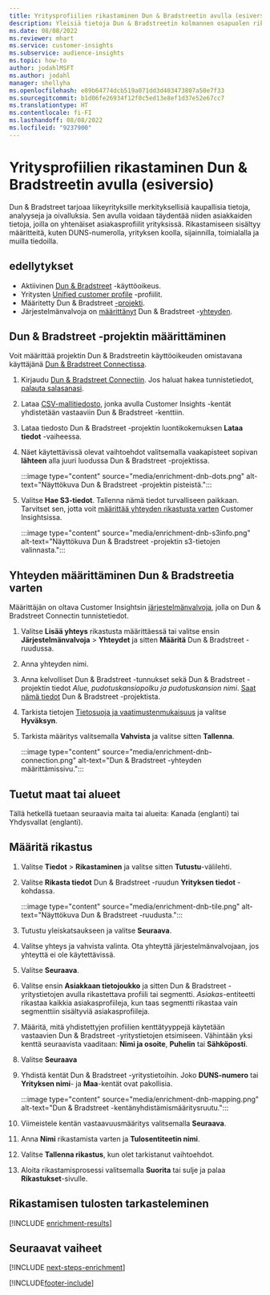 ```yaml
---
title: Yritysprofiilien rikastaminen Dun & Bradstreetin avulla (esiversio)
description: Yleisiä tietoja Dun & Bradstreetin kolmannen osapuolen rikastamisesta.
ms.date: 08/08/2022
ms.reviewer: mhart
ms.service: customer-insights
ms.subservice: audience-insights
ms.topic: how-to
author: jodahlMSFT
ms.author: jodahl
manager: shellyha
ms.openlocfilehash: e89b64774dcb519a071dd3d403473807a50e7f33
ms.sourcegitcommit: b1d06fe26934f12f0c5ed13e8ef1d37e52e67cc7
ms.translationtype: HT
ms.contentlocale: fi-FI
ms.lasthandoff: 08/08/2022
ms.locfileid: "9237900"
---
```

# <a name="enrich-company-profiles-with-dun--bradstreet-preview"></a>Yritysprofiilien rikastaminen Dun & Bradstreetin avulla (esiversio)

Dun & Bradstreet tarjoaa liikeyrityksille merkityksellisiä kaupallisia tietoja, analyyseja ja oivalluksia. Sen avulla voidaan täydentää niiden asiakkaiden tietoja, joilla on yhtenäiset asiakasprofiilit yrityksissä. Rikastamiseen sisältyy määritteitä, kuten DUNS-numerolla, yrityksen koolla, sijainnilla, toimialalla ja muilla tiedoilla.

## <a name="prerequisites"></a>edellytykset

- Aktiivinen [Dun & Bradstreet](https://www.dnb.com/marketing/media/give-your-data-a-boost.html?source=microsoft_audience_insights) -käyttöoikeus.
- Yritysten [Unified customer profile](customer-profiles.md) -profiilit.
- Määritetty Dun & Bradstreet [-projekti](#set-up-your-dun--bradstreet-project).
- Järjestelmänvalvoja on [määrittänyt](#configure-a-connection-for-dun--bradstreet) Dun & Bradstreet -[yhteyden](connections.md).

## <a name="set-up-your-dun--bradstreet-project"></a>Dun & Bradstreet -projektin määrittäminen

Voit määrittää projektin Dun & Bradstreetin käyttöoikeuden omistavana käyttäjänä [Dun & Bradstreet Connectissa](https://connect.dnb.com?lead_source=microsoft_audienceinsights).

1. Kirjaudu [Dun & Bradstreet Connectiin](https://connect.dnb.com?lead_source=microsoft_audienceinsights). Jos haluat hakea tunnistetiedot, [palauta salasanasi](https://sso.dnb.com/signin/forgot-password?lead_source=microsoft_audienceinsights).

1. Lataa [CSV-mallitiedosto](https://c360devenrichment.blob.core.windows.net/mapping/DnBCIdatamapping.csv), jonka avulla Customer Insights -kentät yhdistetään vastaaviin Dun & Bradstreet -kenttiin.

1. Lataa tiedosto Dun & Bradstreet -projektin luontikokemuksen **Lataa tiedot** -vaiheessa.

1. Näet käytettävissä olevat vaihtoehdot valitsemalla vaakapisteet sopivan **lähteen** alla juuri luodussa Dun & Bradstreet -projektissa.

   :::image type="content" source="media/enrichment-dnb-dots.png" alt-text="Näyttökuva Dun & Bradstreet -projektin pisteistä.":::

1. Valitse **Hae S3-tiedot**. Tallenna nämä tiedot turvalliseen paikkaan. Tarvitset sen, jotta voit [määrittää yhteyden rikastusta varten](#configure-a-connection-for-dun--bradstreet) Customer Insightsissa.

   :::image type="content" source="media/enrichment-dnb-s3info.png" alt-text="Näyttökuva Dun & Bradstreet -projektin s3-tietojen valinnasta.":::

## <a name="configure-a-connection-for-dun--bradstreet"></a>Yhteyden määrittäminen Dun & Bradstreetia varten

Määrittäjän on oltava Customer Insightsin [järjestelmänvalvoja](permissions.md#admin), jolla on Dun & Bradstreet Connectin tunnistetiedot.

1. Valitse **Lisää yhteys** rikastusta määrittäessä tai valitse ensin **Järjestelmänvalvoja** > **Yhteydet** ja sitten **Määritä** Dun & Bradstreet -ruudussa.

1. Anna yhteyden nimi.

1. Anna kelvolliset Dun & Bradstreet -tunnukset sekä Dun & Bradstreet -projektin tiedot *Alue, pudotuskansiopolku ja pudotuskansion nimi*. [Saat nämä tiedot](#set-up-your-dun--bradstreet-project) Dun & Bradstreet -projektista.

1. Tarkista tietojen [Tietosuoja ja vaatimustenmukaisuus](connections.md#data-privacy-and-compliance) ja valitse **Hyväksyn**.

1. Tarkista määritys valitsemalla **Vahvista** ja valitse sitten **Tallenna**.

   :::image type="content" source="media/enrichment-dnb-connection.png" alt-text="Dun & Bradstreet -yhteyden määrittämissivu.":::

## <a name="supported-countries-or-regions"></a>Tuetut maat tai alueet

Tällä hetkellä tuetaan seuraavia maita tai alueita: Kanada (englanti) tai Yhdysvallat (englanti).

## <a name="configure-the-enrichment"></a>Määritä rikastus

1. Valitse **Tiedot** > **Rikastaminen** ja valitse sitten **Tutustu**-välilehti.

1. Valitse **Rikasta tiedot** Dun & Bradstreet -ruudun **Yrityksen tiedot** -kohdassa.

   :::image type="content" source="media/enrichment-dnb-tile.png" alt-text="Näyttökuva Dun & Bradstreet -ruudusta.":::

1. Tutustu yleiskatsaukseen ja valitse **Seuraava**.

1. Valitse yhteys ja vahvista valinta. Ota yhteyttä järjestelmänvalvojaan, jos yhteyttä ei ole käytettävissä.

1. Valitse **Seuraava**.

1. Valitse ensin **Asiakkaan tietojoukko** ja sitten Dun & Bradstreet -yritystietojen avulla rikastettava profiili tai segmentti. *Asiakas*-entiteetti rikastaa kaikkia asiakasprofiileja, kun taas segmentti rikastaa vain segmenttiin sisältyviä asiakasprofiileja.

1. Määritä, mitä yhdistettyjen profiilien kenttätyyppejä käytetään vastaavien Dun & Bradstreet -yritystietojen etsimiseen. Vähintään yksi kenttä seuraavista vaaditaan: **Nimi ja osoite**, **Puhelin** tai **Sähköposti**.

1. Valitse **Seuraava**

1. Yhdistä kentät Dun & Bradstreet -yritystietoihin. Joko **DUNS-numero** tai **Yrityksen nimi**- ja **Maa**-kentät ovat pakollisia.

      :::image type="content" source="media/enrichment-dnb-mapping.png" alt-text="Dun & Bradstreet -kentänyhdistämismääritysruutu.":::

1. Viimeistele kentän vastaavuusmääritys valitsemalla **Seuraava**.

1. Anna **Nimi** rikastamista varten ja **Tulosentiteetin nimi**.

1. Valitse **Tallenna rikastus**, kun olet tarkistanut vaihtoehdot.

1. Aloita rikastamisprosessi valitsemalla **Suorita** tai sulje ja palaa **Rikastukset**-sivulle.

## <a name="view-enrichment-results"></a>Rikastamisen tulosten tarkasteleminen

[!INCLUDE [enrichment-results](includes/enrichment-results.md)]

## <a name="next-steps"></a>Seuraavat vaiheet

[!INCLUDE [next-steps-enrichment](includes/next-steps-enrichment.md)]

[!INCLUDE[footer-include](includes/footer-banner.md)]
